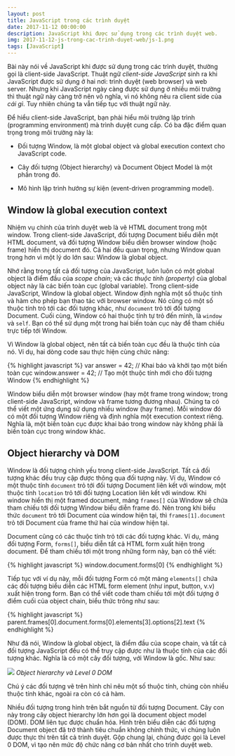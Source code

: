 ```yaml
---
layout: post
title: JavaScript trong các trình duyệt
date: 2017-11-12 00:00:00
description: JavaScript khi được sử dụng trong các trình duyệt web.
img: 2017-11-12-js-trong-cac-trinh-duyet-web/js-1.png
tags: [JavaScript]
---
```

Bài này nói về JavaScript khi được sử dụng trong các trình duyệt, thường gọi là client-side JavaScript. Thuật ngữ *client-side JavaScript* sinh ra khi JavaScript được sử dụng ở hai nơi: trình duyệt (web browser) và web server. Nhưng khi JavaScript ngày càng được sử dụng ở nhiều môi trường thì thuật ngữ này càng trở nên vô nghĩa, vì nó không nêu ra client side của *cái gì*. Tuy nhiên chúng ta vẫn tiếp tục với thuật ngữ này.

Để hiểu client-side JavaScript, bạn phải hiểu môi trường lập trình (programming environment) mà trình duyệt cung cấp. Có ba đặc điểm quan trọng trong môi trường này là:

* Đối tượng Window, là một global object và global execution context cho JavaScript code.

* Cây đối tượng (Object hierarchy) và Document Object Model là một phần trong đó.

* Mô hình lập trình hướng sự kiện (event-driven programming model).

## Window là global execution context

Nhiệm vụ chính của trình duyệt web là vẽ HTML document trong một window. Trong client-side JavaScript, đối tượng Document biểu diễn một HTML document, và đối tượng Window biểu diễn browser window (hoặc frame) hiển thị document đó. Cả hai đều quan trọng, nhưng Window quan trọng hơn vì một lý do lớn sau: Window là global object.

Nhớ rằng trong tất cả đối tượng của JavaScript, luôn luôn có một global object là điểm đầu của *scope chain*; và các *thuộc tính (property)* của global object này là các biến toàn cục (global variable). Trong client-side JavaScript, Window là global object. Window định nghĩa một số thuộc tính và hàm cho phép bạn thao tác với browser window. Nó cũng có một số thuộc tính trỏ tới các đối tượng khác, như `document` trỏ tới đối tượng Document. Cuối cùng, Window có hai thuộc tính tự trỏ đến mình, là `window` và `self`. Bạn có thể sử dụng một trong hai biến toàn cục này để tham chiếu trực tiếp tới Window.

Vì Window là global object, nên tất cả biến toàn cục đều là thuộc tính của nó. Ví dụ, hai dòng code sau thực hiện cùng chức năng:

{% highlight javascript %}
var answer = 42;      // Khai báo và khởi tạo một biến toàn cục
window.answer = 42;   // Tạo một thuộc tính mới cho đối tượng Window
{% endhighlight %}

Window biểu diễn một browser window (hay một frame trong window; trong client-side JavaScript, window và frame tương đương nhau). Chúng ta có thể viết một ứng dụng sử dụng nhiều window (hay frame). Mỗi window đó có một đối tượng Window riêng và định nghĩa một execution context riêng. Nghĩa là, một biến toàn cục được khai báo trong window này không phải là biến toàn cục trong window khác.

## Object hierarchy và DOM

Window là đối tượng chính yếu trong client-side JavaScript. Tất cả đối tượng khác đều truy cập được thông qua đối tượng này. Ví dụ, Window có một thuộc tính `document` trỏ tới đối tượng Document liên kết với window, một thuộc tính `location` trỏ tới đối tượng Location liên kết với window. Khi window hiển thị một framed document, mảng `frames[]` của Window sẽ chứa tham chiếu tới đối tượng Window biểu diễn frame đó. Nên trong khi biểu thức `document` trỏ tới Document của window hiện tại, thì `frames[1].document` trỏ tới Document của frame thứ hai của window hiện tại.

Document cũng có các thuộc tính trỏ tới các đối tượng khác. Ví dụ, mảng đối tượng Form, `forms[]`, biểu diễn tất cả HTML form xuất hiện trong document. Để tham chiếu tới một trong những form này, bạn có thể viết:

{% highlight javascript %}
window.document.forms[0]
{% endhighlight %}

Tiếp tục với ví dụ này, mỗi đối tượng Form có một mảng `elements[]` chứa các đối tượng biểu diễn các HTML form element (như input, button, v.v) xuất hiện trong form. Bạn có thể viết code tham chiếu tới một đối tượng ở điểm cuối của object chain, biểu thức trông như sau:

{% highlight javascript %}
parent.frames[0].document.forms[0].elements[3].options[2].text
{% endhighlight %}

Như đã nói, Window là global object, là điểm đầu của scope chain, và tất cả đối tượng JavaScript đều có thể truy cập được như là thuộc tính của các đối tượng khác. Nghĩa là có một cây đối tượng, với Window là gốc. Như sau:

![]({{site.baseurl}}/assets/img/2017-11-12-js-trong-cac-trinh-duyet-web/object-hierarchy.png)
*Object hierarchy và Level 0 DOM*

Chú ý các đối tượng vẽ trên hình chỉ nêu một số thuộc tính, chúng còn nhiều thuộc tính khác, ngoài ra còn có cả hàm.

Nhiều đối tượng trong hình trên bắt nguồn từ đối tượng Document. Cây con này trong cây object hierarchy lớn hơn gọi là document object model (DOM). DOM liên tục được chuẩn hóa. Hình trên biểu diễn các đối tượng Document object đã trở thành tiêu chuẩn không chính thức, vì chúng luôn được thực thi trên tất cả trình duyệt. Gộp chung lại, chúng được gọi là Level 0 DOM, vì tạo nên mức độ chức năng cơ bản nhất cho trình duyệt web.
